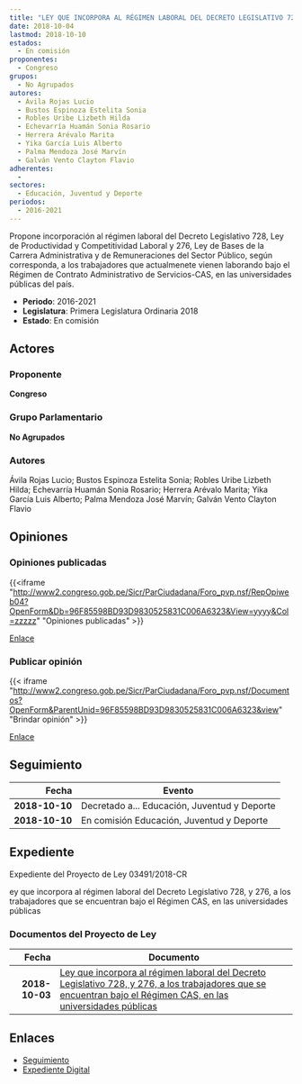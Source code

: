 ```yaml
---
title: "LEY QUE INCORPORA AL RÉGIMEN LABORAL DEL DECRETO LEGISLATIVO 728, 276 A LOS TRABAJADORES QUE SE ENCUENTRAN BAJO EL RÉGIMEN CAS, EN LAS UNIVERSIDADES PÚBLICAS"
date: 2018-10-04
lastmod: 2018-10-10
estados: 
  - En comisión
proponentes: 
  - Congreso
grupos: 
  - No Agrupados
autores: 
  - Ávila Rojas Lucio
  - Bustos Espinoza Estelita Sonia
  - Robles Uribe Lizbeth Hilda
  - Echevarría Huamán Sonia Rosario
  - Herrera Arévalo Marita
  - Yika García Luis Alberto
  - Palma Mendoza José Marvín
  - Galván Vento Clayton Flavio
adherentes: 
  - 
sectores: 
  - Educación, Juventud y Deporte
periodos: 
  - 2016-2021
---
```


Propone incorporación al régimen laboral del Decreto Legislativo 728, Ley de Productividad y Competitividad Laboral y 276, Ley de Bases de la Carrera Administrativa y de Remuneraciones del Sector Público, según corresponda, a los trabajadores que actualmenete vienen laborando bajo el Régimen de Contrato Administrativo de Servicios-CAS, en las universidades públicas del país.

- **Periodo**: 2016-2021
- **Legislatura**: Primera Legislatura Ordinaria 2018
- **Estado**: En comisión

## Actores

### Proponente

**Congreso**

### Grupo Parlamentario

**No Agrupados**

### Autores

Ávila Rojas Lucio; Bustos Espinoza Estelita Sonia; Robles Uribe Lizbeth Hilda; Echevarría Huamán Sonia Rosario; Herrera Arévalo Marita; Yika García Luis Alberto; Palma Mendoza José Marvín; Galván Vento Clayton Flavio


## Opiniones

### Opiniones publicadas

{{<iframe "http://www2.congreso.gob.pe/Sicr/ParCiudadana/Foro_pvp.nsf/RepOpiweb04?OpenForm&Db=96F85598BD93D9830525831C006A6323&View=yyyy&Col=zzzzz" "Opiniones publicadas" >}}

[Enlace](http://www2.congreso.gob.pe/Sicr/ParCiudadana/Foro_pvp.nsf/RepOpiweb04?OpenForm&Db=96F85598BD93D9830525831C006A6323&View=yyyy&Col=zzzzz)
### Publicar opinión

{{< iframe "http://www2.congreso.gob.pe/Sicr/ParCiudadana/Foro_pvp.nsf/Documentos?OpenForm&ParentUnid=96F85598BD93D9830525831C006A6323&view" "Brindar opinión" >}}

[Enlace](http://www2.congreso.gob.pe/Sicr/ParCiudadana/Foro_pvp.nsf/Documentos?OpenForm&ParentUnid=96F85598BD93D9830525831C006A6323&view)

## Seguimiento

| Fecha | Evento |
|------:|--------|
| **2018-10-10** | Decretado a... Educación, Juventud y Deporte|
| **2018-10-10** | En comisión Educación, Juventud y Deporte|


## Expediente

Expediente del Proyecto de Ley 03491/2018-CR

ey que incorpora al régimen laboral del Decreto Legislativo 728, y 276, a los trabajadores que se encuentran bajo el Régimen CAS, en las universidades públicas


### Documentos del Proyecto de Ley

| Fecha | Documento |
|------:|--------|
| **2018-10-03** | [Ley que incorpora al régimen laboral del Decreto Legislativo 728, y 276, a los trabajadores que se encuentran bajo el Régimen CAS, en las universidades públicas](http://www.leyes.congreso.gob.pe/Documentos/2016_2021/Proyectos_de_Ley_y_de_Resoluciones_Legislativas/PL0349120181004.pdf) |

## Enlaces 

- [Seguimiento](http://www2.congreso.gob.pe/Sicr/TraDocEstProc/CLProLey2016.nsf/f7fff46988ca05b1052578e100829cc7/4d244be10aba1ce40525831c006004b2?OpenDocument)
- [Expediente Digital](http://www2.congreso.gob.pe/Sicr/TraDocEstProc/CLProLey2016.nsf/f7fff46988ca05b1052578e100829cc7/4d244be10aba1ce40525831c006004b2?OpenDocument&Click=05257FB7005EB655.eb71d0cf91d8294e05256cdf006b5706/$Body/0.1C6C)
